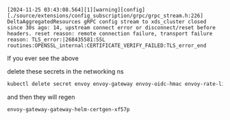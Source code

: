 ```log
[2024-11-25 03:43:08.564][1][warning][config] [./source/extensions/config_subscription/grpc/grpc_stream.h:226] DeltaAggregatedResources gRPC config stream to xds_cluster closed since 30s ago: 14, upstream connect error or disconnect/reset before headers. reset reason: remote connection failure, transport failure reason: TLS_error:|268435581:SSL routines:OPENSSL_internal:CERTIFICATE_VERIFY_FAILED:TLS_error_end
```

If you ever see the above

delete these secrets in the networking ns

```sh
kubectl delete secret envoy envoy-gateway envoy-oidc-hmac envoy-rate-limit 
```

and then they will regen

```sh
envoy-gateway-gateway-helm-certgen-xf57p
```